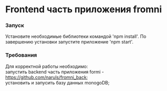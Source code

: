 # Frontend часть приложения fromni

### Запуск

Установите необходимые библиотеки командой 'npm install'.
По завершению установки запустите приложение 'npm start'.

### Требования

Для корректной работы необходимо: <br />
запустить backend часть приложения formi - https://github.com/naruls/fromni_back; <br />
установить и запусить базу данных monogoDB;
